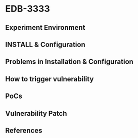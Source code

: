 # EDB-3333

## Experiment Environment

## INSTALL & Configuration

## Problems in Installation & Configuration

## How to trigger vulnerability

## PoCs

## Vulnerability Patch

## References
